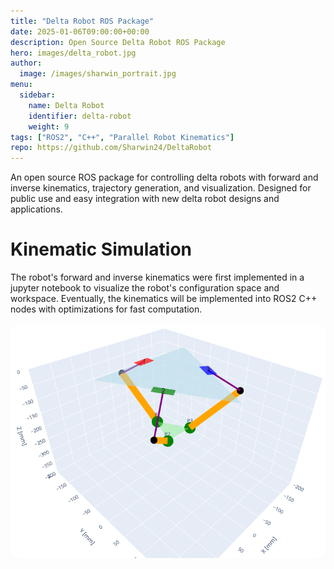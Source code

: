 ```yaml
---
title: "Delta Robot ROS Package"
date: 2025-01-06T09:00:00+00:00
description: Open Source Delta Robot ROS Package
hero: images/delta_robot.jpg
author:
  image: /images/sharwin_portrait.jpg
menu:
  sidebar:
    name: Delta Robot
    identifier: delta-robot
    weight: 9
tags: ["ROS2", "C++", "Parallel Robot Kinematics"]
repo: https://github.com/Sharwin24/DeltaRobot
---
```

An open source ROS package for controlling delta robots with forward and inverse kinematics, trajectory generation, and visualization. Designed for public use and easy integration with new delta robot designs and applications.


# Kinematic Simulation
The robot's forward and inverse kinematics were first implemented in a jupyter notebook to visualize the robot's configuration space and workspace. Eventually, the kinematics will be implemented into ROS2 C++ nodes with optimizations for fast computation.

<div align="center">
    <img src="FK_notebook.png" alt="Robot Simulated in 3D Plot" style="border-radius: 15px;">
</div>
